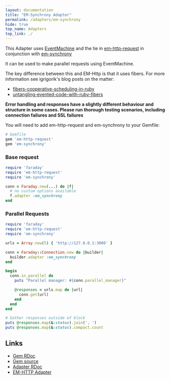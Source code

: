 ```yaml
---
layout: documentation
title: "EM-Synchrony Adapter"
permalink: /adapters/em-synchrony
hide: true
top_name: Adapters
top_link: ./
---
```


This Adapter uses [EventMachine](https://github.com/eventmachine/eventmachine/) and the tie in [em-http-request](https://www.rubydoc.info/gems/em-http-request) in conjunction with [em-synchrony][rdoc]

It can be used to make parallel requests using EventMachine.

The key difference between this and EM-Http is that it uses fibers.  For more information see igrigorik's blog posts on the matter:

- [fibers-cooperative-scheduling-in-ruby](https://www.igvita.com/2009/05/13/fibers-cooperative-scheduling-in-ruby/)
- [untangling-evented-code-with-ruby-fibers](https://www.igvita.com/2010/03/22/untangling-evented-code-with-ruby-fibers)

**Error handling and responses have a slightly different behaviour and structure in some cases.  Please run thorough testing scenarios, including connection failures and SSL failures**

You will need to add em-http-request and em-synchrony to your Gemfile:

```ruby
# Gemfile
gem 'em-http-request'
gem 'em-synchrony'
```

### Base request
```ruby
require 'faraday'
require 'em-http-request'
require 'em-synchrony'

conn = Faraday.new(...) do |f|
  # no custom options available
  f.adapter :em_synchrony
end
```

### Parallel Requests

```ruby
require 'faraday'
require 'em-http-request'
require 'em-synchrony'

urls = Array.new(5) { 'http://127.0.0.1:3000' }

conn = Faraday::Connection.new do |builder|
  builder.adapter :em_synchrony
end

begin
  conn.in_parallel do
    puts "Parallel manager: #{conn.parallel_manager}"

    @responses = urls.map do |url|
      conn.get(url)
    end
  end
end

# Gather responses outside of block
puts @responses.map(&:status).join(', ')
puts @responses.map(&:status).compact.count
```

## Links

* [Gem RDoc][rdoc]
* [Gem source][src]
* [Adapter RDoc][adapter_rdoc]
* [EM-HTTP Adapter](./em-http.md)

[rdoc]: https://www.rubydoc.info/gems/em-synchrony
[src]: https://github.com/igrigorik/em-synchrony
[adapter_rdoc]: https://www.rubydoc.info/gems/faraday/Faraday/Adapter/EMSynchrony
